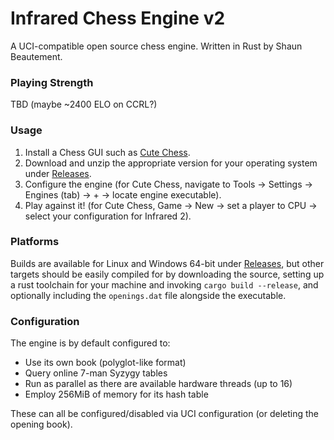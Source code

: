 # Infrared Chess Engine v2

A UCI-compatible open source chess engine. Written in Rust by Shaun Beautement. 

### Playing Strength
TBD (maybe ~2400 ELO on CCRL?)

### Usage
1. Install a Chess GUI such as [Cute Chess](https://cutechess.com/).
2. Download and unzip the appropriate version for your operating system under [Releases](https://github.com/SFBdragon/Infrared2/releases).
3. Configure the engine (for Cute Chess, navigate to Tools -> Settings -> Engines (tab) -> + -> locate engine executable).
4. Play against it! (for Cute Chess, Game -> New -> set a player to CPU -> select your configuration for Infrared 2).

### Platforms
Builds are available for Linux and Windows 64-bit under [Releases](https://github.com/SFBdragon/Infrared2/releases), but other targets should be easily compiled for by downloading the source, setting up a rust toolchain for your machine and invoking `cargo build --release`, and optionally including the `openings.dat` file alongside the executable.

### Configuration
The engine is by default configured to:
- Use its own book (polyglot-like format)
- Query online 7-man Syzygy tables
- Run as parallel as there are available hardware threads (up to 16)
- Employ 256MiB of memory for its hash table

These can all be configured/disabled via UCI configuration (or deleting the opening book).
